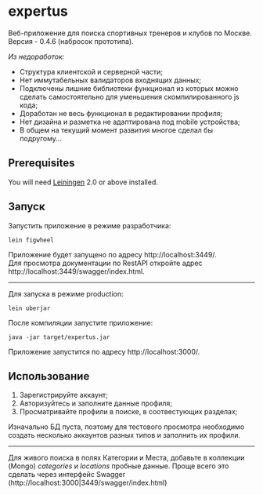 # expertus

Веб-приложение для поиска спортивных тренеров и клубов по Москве.
Версия - 0.4.6 (набросок прототипа).

*Из недоработок:*
* Структура клиентской и серверной части;
* Нет иммутабельных валидаторов входнящих данных;
* Подключены лишние библиотеки функционал из которых можно сделать самостоятельно для уменьшения скомпилированного js кода;
* Доработан не весь функционал в редактировании профиля;
* Нет дизайна и разметка не адаптирована под mobile устройства;
* В общем на текущий момент развития многое сделал бы подругому...

## Prerequisites

You will need [Leiningen][1] 2.0 or above installed.

[1]: https://github.com/technomancy/leiningen

## Запуск

Запустить приложение в режиме разработчика:

    lein figwheel
    
Приложение будет запущено по адресу http://localhost:3449/.
<br>
Для просмотра документации по RestAPI откройте адрес http://localhost:3449/swagger/index.html.

----

Для запуска в режиме production:


    lein uberjar
    
После компиляции запустите приложение:


    java -jar target/expertus.jar
    
Приложение запустится по адресу http://localhost:3000/.

## Использование
1. Зарегистрируйте аккаунт;
2. Авторизуйтесь и заполните данные профиля;
3. Просматривайте профили в поиске, в соотвестующих разделах;

Изначально БД пуста, поэтому для тестового просмотра необходимо создать несколько аккаунтов разных типов и заполнить их профили.

----

Для живого поиска в полях Категории и Места, добавьте в коллекции (Mongo) *categories* и *locations* пробные данные. Проще всего это сделать через интерфейс Swagger (http://localhost:3000|3449/swagger/index.html)
